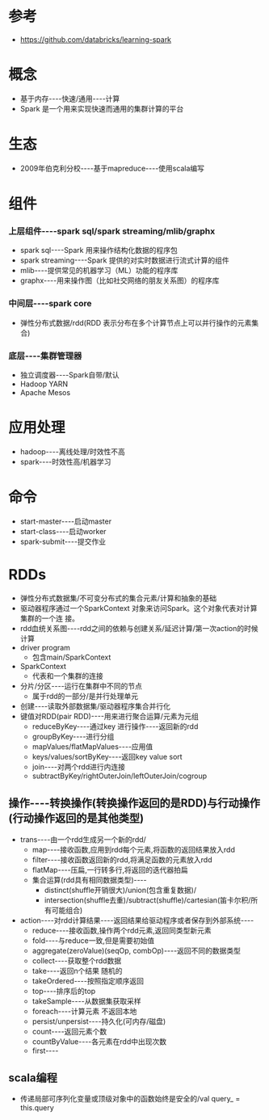 # 参考
- https://github.com/databricks/learning-spark
# 概念
- 基于内存----快速/通用----计算
- Spark 是一个用来实现快速而通用的集群计算的平台
# 生态
- 2009年伯克利分校----基于mapreduce----使用scala编写
# 组件
### 上层组件----spark sql/spark streaming/mlib/graphx
- spark sql----Spark 用来操作结构化数据的程序包
- spark streaming----Spark 提供的对实时数据进行流式计算的组件
- mlib----提供常见的机器学习（ML）功能的程序库
- graphx----用来操作图（比如社交网络的朋友关系图）的程序库
### 中间层----spark core
- 弹性分布式数据/rdd(RDD 表示分布在多个计算节点上可以并行操作的元素集合)
### 底层----集群管理器
- 独立调度器----Spark自带/默认
- Hadoop YARN
- Apache Mesos
# 应用处理
- hadoop----离线处理/时效性不高
- spark----时效性高/机器学习
# 命令
- start-master----启动master
- start-class----启动worker
- spark-submit----提交作业
# RDDs
- 弹性分布式数据集/不可变分布式的集合元素/计算和抽象的基础
- 驱动器程序通过一个SparkContext 对象来访问Spark。这个对象代表对计算集群的一个连
  接。
- rdd血统关系图----rdd之间的依赖与创建关系/延迟计算/第一次action的时候计算
- driver program
  - 包含main/SparkContext
- SparkContext
  - 代表和一个集群的连接
- 分片/分区----运行在集群中不同的节点
  - 属于rdd的一部分/是并行处理单元
- 创建----读取外部数据集/驱动器程序集合并行化
- 键值对RDD(pair RDD)----用来进行聚合运算/元素为元组
  - reduceByKey----通过key 进行操作----返回新的rdd
  - groupByKey----进行分组
  - mapValues/flatMapValues----应用值
  - keys/values/sortByKey----返回key value sort
  - join----对两个rdd进行内连接
  - subtractByKey/rightOuterJoin/leftOuterJoin/cogroup
## 操作----转换操作(转换操作返回的是RDD)与行动操作(行动操作返回的是其他类型)
- trans----由一个rdd生成另一个新的rdd/
  - map----接收函数,应用到rdd每个元素,将函数的返回结果放入rdd
  - filter----接收函数返回新的rdd,将满足函数的元素放入rdd
  - flatMap----压扁,一行转多行,将返回的迭代器拍扁
  - 集合运算(rdd具有相同数据类型)----
    - distinct(shuffle开销很大)/union(包含重复数据)/
    - intersection(shuffle去重)/subtract(shuffle)/cartesian(笛卡尔积/所有可能组合)
- action----对rdd计算结果----返回结果给驱动程序或者保存到外部系统----
  - reduce----接收函数,操作两个rdd元素,返回同类型新元素
  - fold----与reduce一致,但是需要初始值
  - aggregate(zeroValue)(seqOp, combOp)----返回不同的数据类型
  - collect----获取整个rdd数据
  - take----返回n个结果 随机的
  - takeOrdered----按照指定顺序返回
  - top----排序后的top
  - takeSample----从数据集获取采样
  - foreach----计算元素 不返回本地
  - persist/unpersist----持久化(可内存/磁盘)
  - count----返回元素个数
  - countByValue----各元素在rdd中出现次数
  - first----
## scala编程
- 传递局部可序列化变量或顶级对象中的函数始终是安全的/val query_ = this.query